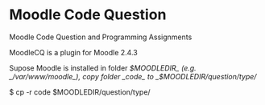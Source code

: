 Moodle Code Question
====================

Moodle Code Question and Programming Assignments

MoodleCQ is a plugin for Moodle 2.4.3

Supose Moodle is installed in folder _$MOODLEDIR_ (e.g. _/var/www/moodle_), copy folder _code_ to _$MOODLEDIR/question/type/_

$ cp -r code $MOODLEDIR/question/type/
